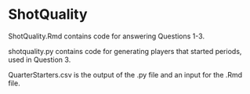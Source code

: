 # ShotQuality

ShotQuality.Rmd contains code for answering Questions 1-3.

shotquality.py contains code for generating players that started periods, used in Question 3.

QuarterStarters.csv is the output of the .py file and an input for the .Rmd file.
